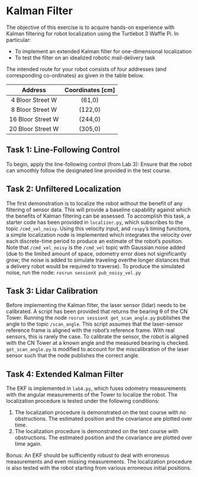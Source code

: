 # Kalman Filter

The objective of this exercise is to acquire hands-on experience with Kalman filtering for robot localization using the Turtlebot 3 Waffle Pi. In particular:

* To implement an extended Kalman filter for one-dimensional localization
* To test the filter on an idealized robotic mail-delivery task

The intended route for your robot consists of four addresses (and corresponding co-ordinates) as given in the table below.

| Address | Coordinates [cm] |
| :---: | :---: |
| 4 Bloor Street W | (61,0) |
| 8 Bloor Street W | (122,0) |
| 16 Bloor Street W | (244,0) |
| 20 Bloor Street W | (305,0) |

## Task 1: Line-Following Control
To begin, apply the line-following control (from Lab 3): Ensure that the robot can smoothly follow the designated line provided in the test course.

## Task 2: Unfiltered Localization 
The first demonstration is to localize the robot without the benefit of any filtering of sensor data. This will provide a baseline capability against which the benefits of Kalman filtering can be assessed. To accomplish this task, a starter code has been provided in `localizer.py`, which subscribes to the topic `/cmd_vel_noisy`. Using this velocity input, and `rospy`’s timing functions, a simple localization node is implemented which integrates the velocity over each discrete-time period to produce an estimate of the robot’s position. Note that `/cmd_vel_noisy` is the `/cmd_vel` topic with Gaussian noise added (due to the limited amount of space, odometry error does not significantly grow; the noise is added to simulate traveling overthe longer distances that a delivery robot would be required to traverse). To produce the simulated noise, run the node: 
```rosrun sessionX pub_noisy_vel.py```

## Task 3: Lidar Calibration
Before implementing the Kalman filter, the laser sensor (lidar) needs to be calibrated. A script has been provided that returns the bearing θ of the CN Tower. Running the node
```rosrun sessionX get_scan_angle.py```
publishes the angle to the topic `/scan_angle`. This script assumes that the laser-sensor reference frame is aligned with the robot’s reference frame. With real sensors, this is rarely the case. To calibrate the sensor, the robot is aligned with the CN Tower at a known angle and the measured bearing is checked. `get_scan_angle.py` is modified to account for the miscalibration of the laser sensor such that the node publishes the correct angle.

## Task 4: Extended Kalman Filter
The EKF is implemented in `lab4.py`, which fuses odometry measurements with the angular measurements of the Tower to localize the robot. The localization procedure is tested under the following conditions:

1. The localization procedure is demonstrated on the test course with *no* obstructions. The estimated position and the covariance are plotted over time.
2.  The localization procedure is demonstrated on the test course with obstructions. The estimated position and the covariance are plotted over time again. 

Bonus: An EKF should be sufficiently robust to deal with erroneous measurements and even missing measurements. The localization procedure is also tested with the robot starting from various erroneous initial positions.
